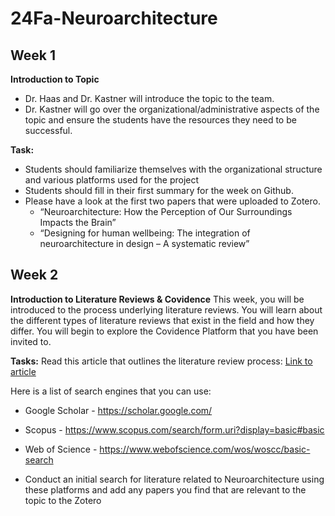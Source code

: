 # 24Fa-Neuroarchitecture

## Week 1
**Introduction to Topic**
* Dr. Haas and Dr. Kastner will introduce the topic to the team. 
* Dr. Kastner will go over the organizational/administrative aspects of the topic and ensure the students have the resources they need to be successful.
  
**Task:**
* Students should familiarize themselves with the organizational structure and various platforms used for the project
* Students should fill in their first summary for the week on Github.
* Please have a look at the first two papers that were uploaded to Zotero. 
  + “Neuroarchitecture: How the Perception of Our Surroundings Impacts the Brain”
  + “Designing for human wellbeing: The integration of neuroarchitecture in design – A systematic review”

## Week 2
**Introduction to Literature Reviews & Covidence**
This week, you will be introduced to the process underlying literature reviews. 
You will learn about the different types of literature reviews that exist in the field and how they differ. 
You will begin to explore the Covidence Platform that you have been invited to. 

**Tasks:**
Read this article that outlines the literature review process:
[Link to article](https://www.dropbox.com/scl/fi/710hiakxcg8372yotcfel/SLR-1.pdf?rlkey=c6iws9ffguulg8se9cigy4ba6&st=09vhn64j&dl=0)



Here is a list of search engines that you can use:
* Google Scholar - https://scholar.google.com/
* Scopus - https://www.scopus.com/search/form.uri?display=basic#basic
* Web of Science - https://www.webofscience.com/wos/woscc/basic-search

* Conduct an initial search for literature related to Neuroarchitecture using these platforms and add any papers you find that are relevant to the topic to the Zotero






